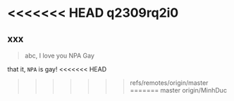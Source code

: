 <<<<<<< HEAD
q2309rq2i0
=======
## xxx

> abc, I love you NPA Gay

that it, `NPA` is gay!
<<<<<<< HEAD
>>>>>>> refs/remotes/origin/master
=======
>>>>>>> master
>>>>>>> origin/MinhDuc
